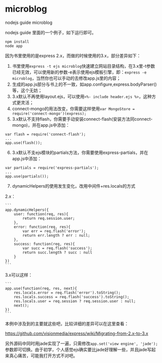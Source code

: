microblog
=========

nodejs guide microblog

nodejs guide 里面的一个例子，如下运行即可。

```
npm install
node app
```

因为书里使用的是express 2.x，而做的时候使用的3.x，部分差异如下：

1. 书里使用`express -t ejs microblog`快速建立网站目录结构，在3.x里-t参数已经无效，可以使用新的参数-e表示使用ejs模板引擎，即：`express -e microblog`，当然你也可以手动的去修改app.js里的内容；
2. 生成的app.js部分与书上的不一致，如app.configure,express.bodyParser()等，这个无妨；
3. 3.x默认不再使用layout.ejs，可以使用`<%- include header.ejs %>`，这种方式更灵活；
4. connect-mongo的用法改变，你需要这样使用`var MongoStore = require('connect-mongo')(express);`
5. 3.x默认不支持flash，你需要手动安装connect-flash(安装方法同connect-mongo)，并在app.js中添加：

  ```
  var flash = require('connect-flash');
  ...
  app.use(flash());
  ```
6. 3.x默认不支ejs模块的partials方法，你需要使用express-partials，并在app.js中添加：

  ```
  var partials = require('express-partials');
  ...
  app.use(partials());
  ```
7. dynamicHelpers的使用发生变化，改用中间件+res.locals的方式

  2.x：
  
    ```
    app.dynamicHelpers({
    	user: function(req, res){
    		return req.session.user;
    	},
    	error: function(req, res){
    		var err = req.flash('error');
    		return err.length ? err : null;
    	},
    	success: function(req, res){
    		var succ = req.flash('success');
    		return succ.length ? succ : null
    	}
    })
    ```
  3.x可以这样：

    ```
    app.use(function(req, res, next){
    	res.locals.error = req.flash('error').toString();
    	res.locals.success = req.flash('success').toString();
    	res.locals.user = req.session ? req.session.user : null;
    	next();
    })
    ```

本例中涉及到的主要就这些吧，比较详细的差异可以在这里查看：

https://github.com/visionmedia/express/wiki/Migrating-from-2.x-to-3.x

另外源码中同时用jade实现了一遍，只需修改`app.set('view engine', 'jade');`参数即可切换。由于初学，个人感觉ejs确实要比jade好理解一些，并且jade写起来真心痛苦，可能我打开方式不对吧。
